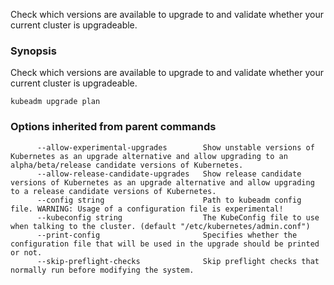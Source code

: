 
Check which versions are available to upgrade to and validate whether your current cluster is upgradeable.

### Synopsis


Check which versions are available to upgrade to and validate whether your current cluster is upgradeable.

```
kubeadm upgrade plan
```

### Options inherited from parent commands

```
      --allow-experimental-upgrades        Show unstable versions of Kubernetes as an upgrade alternative and allow upgrading to an alpha/beta/release candidate versions of Kubernetes.
      --allow-release-candidate-upgrades   Show release candidate versions of Kubernetes as an upgrade alternative and allow upgrading to a release candidate versions of Kubernetes.
      --config string                      Path to kubeadm config file. WARNING: Usage of a configuration file is experimental!
      --kubeconfig string                  The KubeConfig file to use when talking to the cluster. (default "/etc/kubernetes/admin.conf")
      --print-config                       Specifies whether the configuration file that will be used in the upgrade should be printed or not.
      --skip-preflight-checks              Skip preflight checks that normally run before modifying the system.
```

